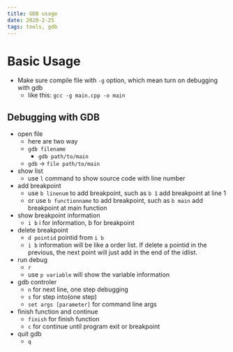 ```yaml
---
title: GDB usage
date: 2020-2-25
tags: tools, gdb
---
```


# Basic Usage

- Make sure compile file with `-g` option, which mean turn on debugging with gdb
    - like this: `gcc -g main.cpp -o main`

## Debugging with GDB

- open file
    - here are two way
    - `gdb filename`
        - `gdb path/to/main`
    - `gdb` -> `file path/to/main`
- show list
    - use `l` command to show source code with line number
- add breakpoint
    - use `b linenum` to add breakpoint, such as `b 1` add breakpoint at line 1
    - or use `b functionname` to add breakpoint, such as `b main` add breakpoint at main function
- show breakpoint information
    - `i b` i for information, b for breakpoint
- delete breakpoint
    - `d pointid` pointid from `i b`
    - `i b` information will be like a order list. If delete a pointid in the previous, the next point will just add in the end of the idlist.
- run debug
    - `r`
    - use `p variable` will show the variable information
- gdb controler
    - `n` for next line, one step debugging
    - `s` for step into(one step)
    - `set args [parameter]` for command line args
- finish function and continue
    - `finish` for finish function
    - `c` for continue until program exit or breakpoint
- quit gdb
    - `q`
